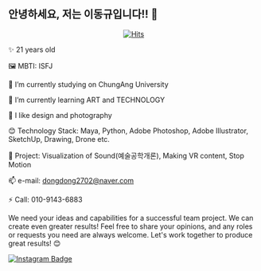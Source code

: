 ## 안녕하세요, 저는 이동규입니다!! 👋

<div align=center>
	
  [![Hits](https://hits.seeyoufarm.com/api/count/incr/badge.svg?url=https%3A%2F%2Fgithub.com%2Fzzsza)](https://hits.seeyoufarm.com) 
	
  </div>



✨ 21 years old 

🖼️ MBTI: ISFJ

🔭 I’m currently studying on ChungAng University

🌱 I’m currently learning ART and TECHNOLOGY

👯 I like design and photography

😊 Technology Stack: Maya, Python, Adobe Photoshop, Adobe Illustrator, SketchUp, Drawing, Drone  etc.

🎈 Project: Visualization of Sound(예술공학개론), Making VR content, Stop Motion

📫 e-mail: dongdong2702@naver.com

⚡ Call: 010-9143-6883

We need your ideas and capabilities for a successful team project. We can create even greater results! Feel free to share your opinions, and any roles or requests you need are always welcome. Let's work together to produce great results! 😊

[![Instagram Badge](https://img.shields.io/badge/-Instagram-E4405F?logo=instagram&logoColor=white&style=flat-square)](https://www.instagram.com/_dlehdrb_)
	
 
	
